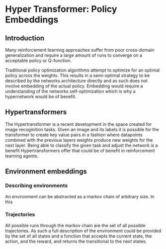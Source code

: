 # Hyper Transformer: Policy Embeddings
## Introduction
Many reinforcement learning approaches suffer from poor cross-domain generalization and require a large amount of runs to converge on a acceptable policy or Q-function. 

Traditional policy optimization algorithms attempt to optimize for an optimal policy across the weights. This results in a semi-optimal strategy to be described by the networks architecture directly and as such does not involve embedding of the actual policy. Embedding would require a understanding of the networks self-optimization which is why a hypernetwork would be of benefit. 

## Hypertransformers
The Hypertransformer is a recent development in the space created for image recoginition tasks. Given an image and its labels it is possible for the transformer to create key value pairs in a fashion where datapoints combined with the previous layers weights produce new weights for the next layer. Being able to classify the given task and adjust the network is a benefit Hypertransformers offer that could be of benefit in reinforcement learning agents.

## Environment embeddings
### Describing environments
An environment can be abstracted as a markov chain of arbitrary size. In this 

### Trajectories
All possible runs through the markov chain are the set of all possible trajectories.  As such a full description of the environment could be provided by the set of all states and a function that accepts the current state, the action, and the reward, and returns the transitional  to the next states. 